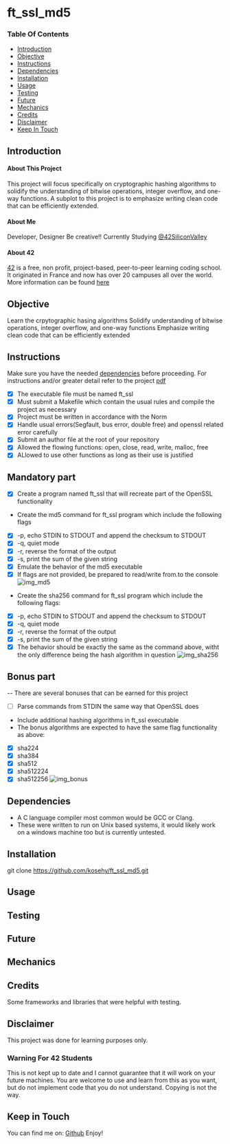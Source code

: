 # ft_ssl_md5

### Table Of Contents
* [Introduction](#introduction)
* [Objective](#objective)
* [Instructions](#instructions)
* [Dependencies](#dependencies)
* [Installation](#installation)
* [Usage](#usage)
* [Testing](#testing) 
* [Future](#future)
* [Mechanics](#mechanics)
* [Credits](#credits)
* [Disclaimer](#disclaimer)
* [Keep In Touch](#keep-in-touch)

## Introduction  

#### About This Project
This project will focus specifically on cryptographic hashing algorithms to solidify the understanding of bitwise operations, integer overflow, and one-way functions. A subplot to this project is to emphasize writing clean code that can be efficiently extended.
#### About Me
Developer, Designer Be creative!! Currently Studying [@42SiliconValley][42]

#### About 42  
[42][42] is a free, non profit, project-based, peer-to-peer learning coding school. It originated in France and now has over 20 campuses all over the world. More information can be found [here][42] 

## Objective  
Learn the crpytographic hasing algorithms
Solidify understanding of bitwise operations, integer overflow, and one-way functions
Emphasize writing clean code that can be efficiently extended
## Instructions
Make sure you have the needed [dependencies](#dependencies) before proceeding.
For instructions and/or greater detail refer to the project [pdf][pdf]
- [x] The executable file must be named ft_ssl
- [x] Must submit a Makefile which contain the usual rules and compile the project as necessary
- [x] Project must be written in accordance with the Norm
- [x] Handle usual errors(Segfault, bus error, double free) and openssl related error carefully
- [x] Submit an author file at the root of your repository
- [x] Allowed the flowing functions: open, close, read, write, malloc, free
- [x] ALlowed to use other functions as long as their use is justified
## Mandatory part
- [x] Create a program named ft_ssl that will recreate part of the OpenSSL functionality
- Create the md5 command for ft_ssl program which include the following flags
- [x] -p, echo STDIN to STDOUT and append the checksum to STDOUT
- [x] -q, quiet mode
- [x] -r, reverse the format of the output
- [x] -s, print the sum of the given string
- [x] Emulate the behavior of the md5 executable
- [x] If flags are not provided, be prepared to read/write from.to the console
![img_md5](images/md5_example.png)
- Create the sha256 command for ft_ssl program which include the following flags:
- [x] -p, echo STDIN to STDOUT and append the checksum to STDOUT
- [x] -q, quiet mode
- [x] -r, reverse the format of the output
- [x] -s, print the sum of the given string
- [x] The behavior should be exactly the same as the command above, witht the only difference being the hash algorithm in question
![img_sha256](images/sha256_example.png)
## Bonus part
-- There are several bonuses that can be earned for this project
- [ ] Parse commands from STDIN the same way that OpenSSL does
- Include additional hashing algorithms in ft_ssl executable
- The bonus algorithms are expected to have the same flag functionality as above:
- [x] sha224
- [x] sha384
- [x] sha512
- [x] sha512224
- [x] sha512256
![img_bonus](images/bonus.png)
## Dependencies  
* A C language compiler most common would be GCC or Clang.
* These were written to run on Unix based systems, it would likely work on a windows machine too but is currently untested. 

## Installation 
git clone https://github.com/kosehy/ft_ssl_md5.git
## Usage  

## Testing  

## Future 

## Mechanics  

## Credits  

Some frameworks and libraries that were helpful with testing.   

## Disclaimer

This project was done for learning purposes only.

### Warning For 42 Students

This is not kept up to date and I cannot guarantee that it will work on your future machines. You are welcome to use and learn from this as you want, but do not implement code that you do not understand. Copying is not the way. 

## Keep in Touch

You can find me on:
[Github][kosehy]
Enjoy!

[42]: http://42.us.org "42 USA"
[pdf]: https://github.com/kosehy/ft_ssl_md5/blob/master/ft_ssl_md5.en.pdf
[kosehy]: https://github.com/kosehy